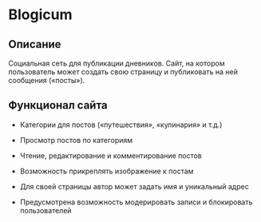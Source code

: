 # Blogicum

## Описание
Социальная сеть для публикации дневников.
Сайт, на котором пользователь может создать свою страницу и 
публиковать на ней сообщения («посты»).

## Функционал сайта
- Категории для постов («путешествия», «кулинария» и т.д.)

- Просмотр постов по категориям

- Чтение, редактирование и комментирование постов

- Возможность прикреплять изображение к постам

- Для своей страницы автор может задать имя и уникальный адрес

- Предусмотрена возможность модерировать записи и блокировать пользователей
